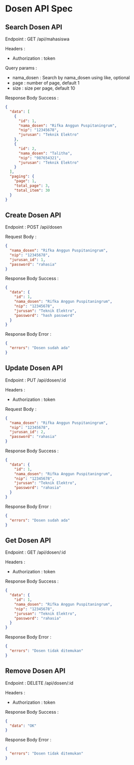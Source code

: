 # Dosen API Spec

## Search Dosen API

Endpoint : GET /api/mahasiswa

Headers :

- Authorization : token

Query params :

- nama_dosen : Search by nama_dosen using like, optional
- page : number of page, default 1
- size : size per page, default 10

Response Body Success :

```json
{
  "data": [
    {
      "id": 1,
      "nama_dosen": "Rifka Anggun Puspitaningrum",
      "nip": "12345678",
      "jurusan": "Teknik Elektro"
    },
    {
      "id": 2,
      "nama_dosen": "Talitha",
      "nip": "987654321",
      "jurusan": "Teknik Elektro"
    }
  ],
  "paging": {
    "page": 1,
    "total_page": 3,
    "total_item": 30
  }
}
```

## Create Dosen API

Endpoint : POST /api/dosen

Request Body :

```json
{
  "nama_dosen": "Rifka Anggun Puspitaningrum",
  "nip": "12345678",
  "jurusan_id": 1,
  "password": "rahasia"
}
```

Response Body Success :

```json
{
  "data": {
    "id": 1,
    "nama_dosen": "Rifka Anggun Puspitaningrum",
    "nip": "12345678",
    "jurusan": "Teknik Elektro",
    "password": "hash password"
  }
}
```

Response Body Error :

```json
{
  "errors": "Dosen sudah ada"
}
```

## Update Dosen API

Endpoint : PUT /api/dosen/:id

Headers :

- Authorization : token

Request Body :

```json
{
  "nama_dosen": "Rifka Anggun Puspitaningrum",
  "nip": "12345678",
  "jurusan_id": 2,
  "password": "rahasia"
}
```

Response Body Success :

```json
{
  "data": {
    "id": 1,
    "nama_dosen": "Rifka Anggun Puspitaningrum",
    "nip": "12345678",
    "jurusan": "Teknik Elektro",
    "password": "rahasia"
  }
}
```

Response Body Error :

```json
{
  "errors": "Dosen sudah ada"
}
```

## Get Dosen API

Endpoint : GET /api/dosen/:id

Headers :

- Authorization : token

Response Body Success :

```json
{
  "data": {
    "id": 1,
    "nama_dosen": "Rifka Anggun Puspitaningrum",
    "nip": "12345678",
    "jurusan": "Teknik Elektro",
    "password": "rahasia"
  }
}
```

Response Body Error :

```json
{
  "errors": "Dosen tidak ditemukan"
}
```

## Remove Dosen API

Endpoint : DELETE /api/dosen/:id

Headers :

- Authorization : token

Response Body Success :

```json
{
  "data": "OK"
}
```

Response Body Error :

```json
{
  "errors": "Dosen tidak ditemukan"
}
```
